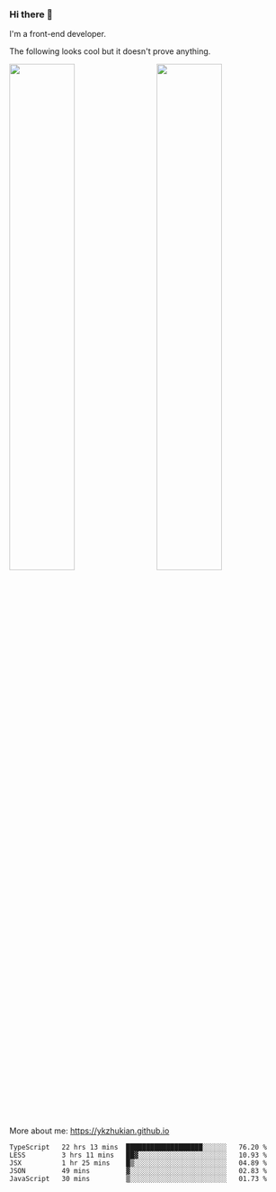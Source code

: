 ### Hi there 👋

I'm a front-end developer.

The following looks cool but it doesn't prove anything.

[<img align="right" width="48%" src="https://github-readme-stats.vercel.app/api?username=ykzhukian&show_icons=true&theme=dracula">](https://github.com/anuraghazra/github-readme-stats)

[<img width="48%" src="https://github-readme-stats.vercel.app/api/top-langs/?username=ykzhukian&layout=compact&theme=dracula">](https://github.com/anuraghazra/github-readme-stats)

More about me: 
https://ykzhukian.github.io

<!--START_SECTION:waka-->
```text
TypeScript   22 hrs 13 mins  ███████████████████░░░░░░   76.20 % 
LESS         3 hrs 11 mins   ██▓░░░░░░░░░░░░░░░░░░░░░░   10.93 % 
JSX          1 hr 25 mins    █▒░░░░░░░░░░░░░░░░░░░░░░░   04.89 % 
JSON         49 mins         ▓░░░░░░░░░░░░░░░░░░░░░░░░   02.83 % 
JavaScript   30 mins         ▒░░░░░░░░░░░░░░░░░░░░░░░░   01.73 % 
```
<!--END_SECTION:waka-->
